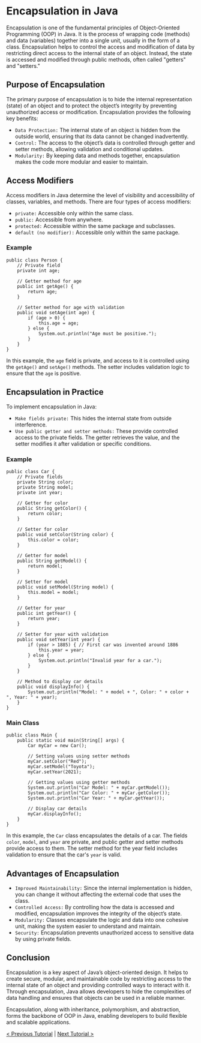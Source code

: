 # Encapsulation in Java
Encapsulation is one of the fundamental principles of Object-Oriented Programming (OOP) in Java. It is the process of wrapping code (methods) and data (variables) together into a single unit, usually in the form of a class. Encapsulation helps to control the access and modification of data by restricting direct access to the internal state of an object. Instead, the state is accessed and modified through public methods, often called "getters" and "setters."

## Purpose of Encapsulation
The primary purpose of encapsulation is to hide the internal representation (state) of an object and to protect the object’s integrity by preventing unauthorized access or modification. Encapsulation provides the following key benefits:
* `Data Protection:` The internal state of an object is hidden from the outside world, ensuring that its data cannot be changed inadvertently.
* `Control:` The access to the object’s data is controlled through getter and setter methods, allowing validation and conditional updates.
* `Modularity:` By keeping data and methods together, encapsulation makes the code more modular and easier to maintain.

## Access Modifiers
Access modifiers in Java determine the level of visibility and accessibility of classes, variables, and methods. There are four types of access modifiers:
* `private:` Accessible only within the same class.
* `public:` Accessible from anywhere.
* `protected:` Accessible within the same package and subclasses.
* `default (no modifier):` Accessible only within the same package.

### Example
```
public class Person {
    // Private field
    private int age;

    // Getter method for age
    public int getAge() {
        return age;
    }

    // Setter method for age with validation
    public void setAge(int age) {
        if (age > 0) {
            this.age = age;
        } else {
            System.out.println("Age must be positive.");
        }
    }
}
```
In this example, the `age` field is private, and access to it is controlled using the `getAge()` and `setAge()` methods. The setter includes validation logic to ensure that the `age` is positive.

## Encapsulation in Practice
To implement encapsulation in Java:
* `Make fields private:` This hides the internal state from outside interference.
* `Use public getter and setter methods:` These provide controlled access to the private fields. The getter retrieves the value, and the setter modifies it after validation or specific conditions.

### Example
```
public class Car {
    // Private fields
    private String color;
    private String model;
    private int year;

    // Getter for color
    public String getColor() {
        return color;
    }

    // Setter for color
    public void setColor(String color) {
        this.color = color;
    }

    // Getter for model
    public String getModel() {
        return model;
    }

    // Setter for model
    public void setModel(String model) {
        this.model = model;
    }

    // Getter for year
    public int getYear() {
        return year;
    }

    // Setter for year with validation
    public void setYear(int year) {
        if (year > 1885) { // First car was invented around 1886
            this.year = year;
        } else {
            System.out.println("Invalid year for a car.");
        }
    }

    // Method to display car details
    public void displayInfo() {
        System.out.println("Model: " + model + ", Color: " + color + ", Year: " + year);
    }
}
```
### Main Class
```
public class Main {
    public static void main(String[] args) {
        Car myCar = new Car();

        // Setting values using setter methods
        myCar.setColor("Red");
        myCar.setModel("Toyota");
        myCar.setYear(2021);

        // Getting values using getter methods
        System.out.println("Car Model: " + myCar.getModel());
        System.out.println("Car Color: " + myCar.getColor());
        System.out.println("Car Year: " + myCar.getYear());

        // Display car details
        myCar.displayInfo();
    }
}
```
In this example, the `Car` class encapsulates the details of a car. The fields `color`, `model`, and `year` are private, and public getter and setter methods provide access to them. The setter method for the year field includes validation to ensure that the car's `year` is valid.

## Advantages of Encapsulation
* `Improved Maintainability:` Since the internal implementation is hidden, you can change it without affecting the external code that uses the class.
* `Controlled Access:` By controlling how the data is accessed and modified, encapsulation improves the integrity of the object’s state.
* `Modularity:` Classes encapsulate the logic and data into one cohesive unit, making the system easier to understand and maintain.
* `Security:` Encapsulation prevents unauthorized access to sensitive data by using private fields.

## Conclusion
Encapsulation is a key aspect of Java’s object-oriented design. It helps to create secure, modular, and maintainable code by restricting access to the internal state of an object and providing controlled ways to interact with it. Through encapsulation, Java allows developers to hide the complexities of data handling and ensures that objects can be used in a reliable manner.

Encapsulation, along with inheritance, polymorphism, and abstraction, forms the backbone of OOP in Java, enabling developers to build flexible and scalable applications.

[< Previous Tutorial](https://github.com/nakulmitra/java-tutorial/blob/master/object-oriented-programming/constructors/Constructors.md) | [Next Tutorial >](https://github.com/nakulmitra/java-tutorial/blob/master/object-oriented-programming/inheritance/Inheritance.md)